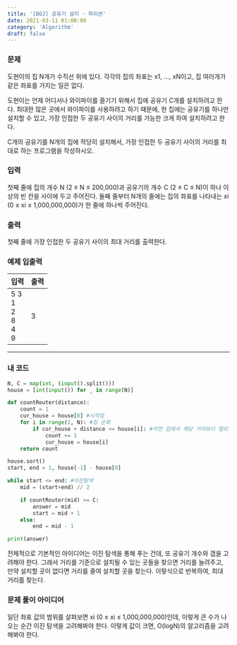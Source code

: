 ```yaml
---
title: '[BOJ] 공유기 설치 - 파이썬'
date: 2021-03-11 01:00:00
category: 'Algorithm'
draft: false
---
```


### 문제

도현이의 집 N개가 수직선 위에 있다. 각각의 집의 좌표는 x1, ..., xN이고, 집 여러개가 같은 좌표를 가지는 일은 없다.

도현이는 언제 어디서나 와이파이를 즐기기 위해서 집에 공유기 C개를 설치하려고 한다. 최대한 많은 곳에서 와이파이를 사용하려고 하기 때문에, 한 집에는 공유기를 하나만 설치할 수 있고, 가장 인접한 두 공유기 사이의 거리를 가능한 크게 하여 설치하려고 한다.

C개의 공유기를 N개의 집에 적당히 설치해서, 가장 인접한 두 공유기 사이의 거리를 최대로 하는 프로그램을 작성하시오.

### 입력

첫째 줄에 집의 개수 N (2 ≤ N ≤ 200,000)과 공유기의 개수 C (2 ≤ C ≤ N)이 하나 이상의 빈 칸을 사이에 두고 주어진다. 둘째 줄부터 N개의 줄에는 집의 좌표를 나타내는 xi (0 ≤ xi ≤ 1,000,000,000)가 한 줄에 하나씩 주어진다.

### 출력

첫째 줄에 가장 인접한 두 공유기 사이의 최대 거리를 출력한다.

### 예제 입출력

| 입력                               | 출력 |
| ---------------------------------- | ---- |
| 5 3 </br>1</br>2</br>8</br>4</br>9 | 3    |

---

### 내 코드

```python
N, C = map(int, (input().split()))
house = [int(input()) for _ in range(N)]

def countRouter(distance):
    count = 1
    cur_house = house[0] #시작점
    for i in range(1, N): #집 순회
        if cur_house + distance <= house[i]: #이전 집에서 해당 거리보다 멀리 떨어진 집인지 체크
            count += 1
            cur_house = house[i]
    return count

house.sort()
start, end = 1, house[-1] - house[0]

while start <= end: #이진탐색
    mid = (start+end) // 2

    if countRouter(mid) >= C:
        answer = mid
        start = mid + 1
    else:
        end = mid - 1

print(answer)
```

전체적으로 기본적인 아이디어는 이진 탐색을 통해 푸는 건데, 또 공유기 개수와 갭을 고려해야 한다. 그래서 거리를 기준으로 설치될 수 있는 곳들을 찾으면 거리를 늘려주고, 만약 설치할 곳이 없다면 거리를 줄여 설치할 곳을 찾는다. 이렇식으로 반복하여, 최대 거리를 찾는다.

### 문제 풀이 아이디어

일단 좌표 값의 범위를 살펴보면 xi (0 ≤ xi ≤ 1,000,000,000)인데, 이렇게 큰 수가 나오는 순간 이진 탐색을 고려해봐야 한다. 이렇게 값이 크면, O(logN)의 알고리즘을 고려해봐야 한다.
